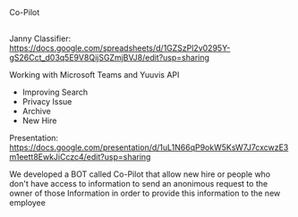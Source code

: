 ##
Co-Pilot
##

Janny Classifier:
https://docs.google.com/spreadsheets/d/1GZSzPl2v0295Y-gS26Cct_d03q5E9V8QijSGZmjBVJ8/edit?usp=sharing


Working with Microsoft Teams and Yuuvis API

* Improving Search
* Privacy Issue
* Archive
* New Hire


Presentation: 
https://docs.google.com/presentation/d/1uL1N66qP9okW5KsW7J7cxcwzE3m1eett8EwkJiCczc4/edit?usp=sharing


We developed a BOT called Co-Pilot that allow new hire or people who don't have access to information to send an anonimous request to the owner of those Information in order to provide this information to the new employee
